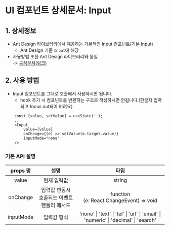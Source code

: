 # UI 컴포넌트 상세문서: Input

## 1. 상세정보

- Ant Design 라이브러리에서 제공하는 기본적인 Input 컴포넌트(기본 Input)
  - Ant Design 기준 `Input`에 해당
- 사용방법 또한 Ant Design 라이브러리와 동일  
  -> [공식문서(링크)](https://ant.design/components/input)

## 2. 사용 방법

- Input 컴포넌트를 그대로 호출해서 사용하시면 됩니다.
  - hook 추가 시 컴포넌트를 반환하는 구조로 작성하시면 안됩니다.(한글자 입력되고 focus out되어 버려요)

```tsx
    const [value, setValue] = useState('');
    ...
    <Input
        value={value}
        onChange={(e) => setValue(e.target.value)}
        inputMode="none"
    />
```

### 기본 API 설명

| props 명  |                    설명                     |                                        타입                                         |
| :-------: | :-----------------------------------------: | :---------------------------------------------------------------------------------: |
|   value   |                 현재 입력값                 |                                       string                                        |
| onChange  | 입력값 변동시 호출되는 이벤트 핸들러 매서드 |            function<br>(e: React.ChangeEvent<HTMLInputElement>) => void             |
| inputMode |                 입력값 형식                 | 'none' \| 'text' \| 'tel' \| 'url' \| 'email' \| 'numeric' \| 'decimal' \| 'search' |
